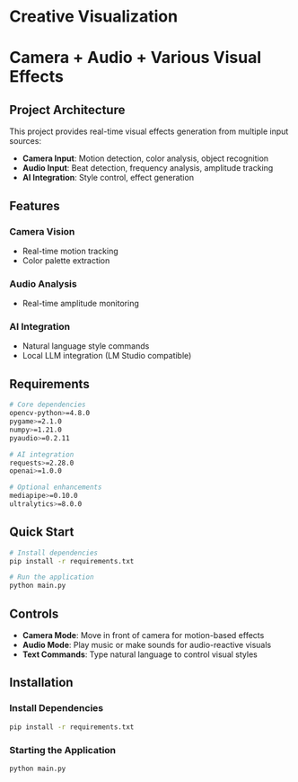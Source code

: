# Creative Visualization
# Camera + Audio + Various Visual Effects

## Project Architecture

This project provides real-time visual effects generation from multiple input sources:
- **Camera Input**: Motion detection, color analysis, object recognition
- **Audio Input**: Beat detection, frequency analysis, amplitude tracking  
- **AI Integration**: Style control, effect generation

## Features

### Camera Vision
- Real-time motion tracking
- Color palette extraction

### Audio Analysis  
- Real-time amplitude monitoring

### AI Integration
- Natural language style commands
- Local LLM integration (LM Studio compatible)

## Requirements

```bash
# Core dependencies
opencv-python>=4.8.0
pygame>=2.1.0
numpy>=1.21.0
pyaudio>=0.2.11

# AI integration
requests>=2.28.0
openai>=1.0.0

# Optional enhancements
mediapipe>=0.10.0
ultralytics>=8.0.0
```

## Quick Start

```bash
# Install dependencies
pip install -r requirements.txt

# Run the application
python main.py
```

## Controls

- **Camera Mode**: Move in front of camera for motion-based effects
- **Audio Mode**: Play music or make sounds for audio-reactive visuals
- **Text Commands**: Type natural language to control visual styles


## Installation

### Install Dependencies
```bash
pip install -r requirements.txt
```
### Starting the Application
```bash
python main.py
```